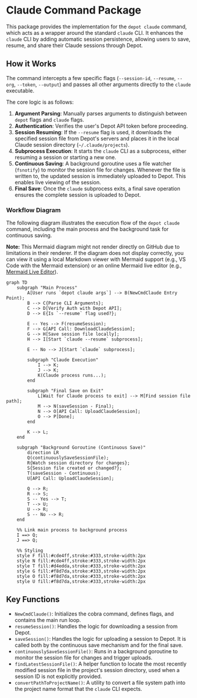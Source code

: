 # Claude Command Package

This package provides the implementation for the `depot claude` command, which acts as a wrapper around the standard `claude` CLI. It enhances the `claude` CLI by adding automatic session persistence, allowing users to save, resume, and share their Claude sessions through Depot.

## How it Works

The command intercepts a few specific flags (`--session-id`, `--resume`, `--org`, `--token`, `--output`) and passes all other arguments directly to the `claude` executable.

The core logic is as follows:

1.  **Argument Parsing**: Manually parses arguments to distinguish between `depot` flags and `claude` flags.
2.  **Authentication**: Verifies the user's Depot API token before proceeding.
3.  **Session Resuming**: If the `--resume` flag is used, it downloads the specified session file from Depot's servers and places it in the local Claude session directory (`~/.claude/projects`).
4.  **Subprocess Execution**: It starts the `claude` CLI as a subprocess, either resuming a session or starting a new one.
5.  **Continuous Saving**: A background goroutine uses a file watcher (`fsnotify`) to monitor the session file for changes. Whenever the file is written to, the updated session is immediately uploaded to Depot. This enables live viewing of the session.
6.  **Final Save**: Once the `claude` subprocess exits, a final save operation ensures the complete session is uploaded to Depot.



### Workflow Diagram

The following diagram illustrates the execution flow of the `depot claude` command, including the main process and the background task for continuous saving.

**Note:** This Mermaid diagram might not render directly on GitHub due to limitations in their renderer. If the diagram does not display correctly, you can view it using a local Markdown viewer with Mermaid support (e.g., VS Code with the Mermaid extension) or an online Mermaid live editor (e.g., [Mermaid Live Editor](https://mermaid.live/)).

```mermaid
graph TD
    subgraph "Main Process"
        A[User runs `depot claude args`] --> B(NewCmdClaude Entry Point);
        B --> C{Parse CLI Arguments};
        C --> D[Verify Auth with Depot API];
        D --> E{Is `--resume` flag used?};

        E -- Yes --> F(resumeSession);
        F --> G[API Call: DownloadClaudeSession];
        G --> H[Save session file locally];
        H --> I[Start `claude --resume` subprocess];

        E -- No --> J[Start `claude` subprocess];

        subgraph "Claude Execution"
            I --> K;
            J --> K;
            K(Claude process runs...);
        end

        subgraph "Final Save on Exit"
            L[Wait for Claude process to exit] --> M[Find session file path];
            M --> N(saveSession - Final);
            N --> O[API Call: UploadClaudeSession];
            O --> P[Done];
        end

        K --> L;
    end

    subgraph "Background Goroutine (Continuous Save)"
        direction LR
        Q(continuouslySaveSessionFile);
        R{Watch session directory for changes};
        S{Session file created or changed?};
        T(saveSession - Continuous);
        U[API Call: UploadClaudeSession];

        Q --> R;
        R --> S;
        S -- Yes --> T;
        T --> U;
        U --> R;
        S -- No --> R;
    end

    %% Link main process to background process
    I ==> Q;
    J ==> Q;

    %% Styling
    style F fill:#cde4ff,stroke:#333,stroke-width:2px
    style N fill:#cde4ff,stroke:#333,stroke-width:2px
    style T fill:#d4edda,stroke:#333,stroke-width:2px
    style G fill:#f8d7da,stroke:#333,stroke-width:2px
    style O fill:#f8d7da,stroke:#333,stroke-width:2px
    style U fill:#f8d7da,stroke:#333,stroke-width:2px
```

## Key Functions

-   `NewCmdClaude()`: Initializes the cobra command, defines flags, and contains the main run loop.
-   `resumeSession()`: Handles the logic for downloading a session from Depot.
-   `saveSession()`: Handles the logic for uploading a session to Depot. It is called both by the continuous save mechanism and for the final save.
-   `continuouslySaveSessionFile()`: Runs in a background goroutine to monitor the session file for changes and trigger uploads.
-   `findLatestSessionFile()`: A helper function to locate the most recently modified session file in the project's session directory, used when a session ID is not explicitly provided.
-   `convertPathToProjectName()`: A utility to convert a file system path into the project name format that the `claude` CLI expects.
